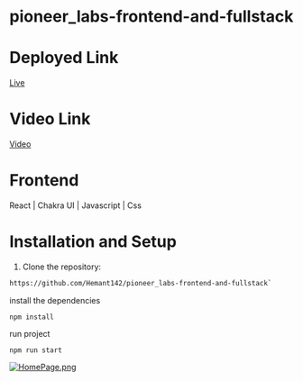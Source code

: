 # pioneer_labs-frontend-and-fullstack

# Deployed Link
 [Live](https://pineer-lab.vercel.app/)
 
# Video Link
  [Video](https://drive.google.com/file/d/1oXhIOrmey-On1-8I3ekU0lvXGlRo3NQs/view?usp=sharing)
  
# Frontend

React | Chakra UI | Javascript | Css


# Installation and Setup
1. Clone the repository:

```bash
https://github.com/Hemant142/pioneer_labs-frontend-and-fullstack` 
```
install the dependencies
```
npm install
```
run project
```
npm run start
```

[![HomePage.png](https://i.postimg.cc/XvLTWxmd/HomePage.png)](https://postimg.cc/d77WmRqV)
